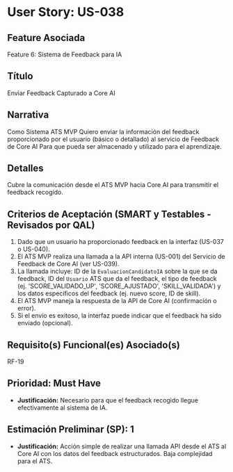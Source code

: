 # User Story: US-038

## Feature Asociada
Feature 6: Sistema de Feedback para IA

## Título
Enviar Feedback Capturado a Core AI

## Narrativa
Como Sistema ATS MVP
Quiero enviar la información del feedback proporcionado por el usuario (básico o detallado) al servicio de Feedback de Core AI
Para que pueda ser almacenado y utilizado para el aprendizaje.

## Detalles
Cubre la comunicación desde el ATS MVP hacia Core AI para transmitir el feedback recogido.

## Criterios de Aceptación (SMART y Testables - Revisados por QAL)
1.  Dado que un usuario ha proporcionado feedback en la interfaz (US-037 o US-040).
2.  El ATS MVP realiza una llamada a la API interna (US-001) del Servicio de Feedback de Core AI (ver US-039).
3.  La llamada incluye: ID de la `EvaluacionCandidatoIA` sobre la que se da feedback, ID del `Usuario` ATS que da el feedback, el tipo de feedback (ej. 'SCORE_VALIDADO_UP', 'SCORE_AJUSTADO', 'SKILL_VALIDADA') y los datos específicos del feedback (ej. nuevo score, ID de skill).
4.  El ATS MVP maneja la respuesta de la API de Core AI (confirmación o error).
5.  Si el envío es exitoso, la interfaz puede indicar que el feedback ha sido enviado (opcional).

## Requisito(s) Funcional(es) Asociado(s)
RF-19

## Prioridad: Must Have
* **Justificación:** Necesario para que el feedback recogido llegue efectivamente al sistema de IA.

## Estimación Preliminar (SP): 1
* **Justificación:** Acción simple de realizar una llamada API desde el ATS al Core AI con los datos del feedback estructurados. Baja complejidad para el ATS.
